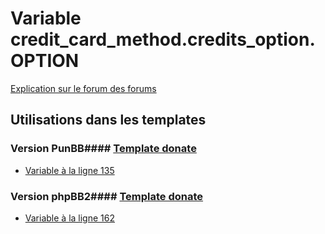 # Variable credit_card_method.credits_option.OPTION
[Explication sur le forum des forums](http://forum.forumactif.com/t294113-listing-des-variables#credit_card_method.credits_option.OPTION)
## Utilisations dans les templates
### Version PunBB#### [Template donate](punbb/donate.md)
* [Variable à la ligne 135](../punbb/donate.tpl#L135)
### Version phpBB2#### [Template donate](subsilver/donate.md)
* [Variable à la ligne 162](../subsilver/donate.tpl#L162)